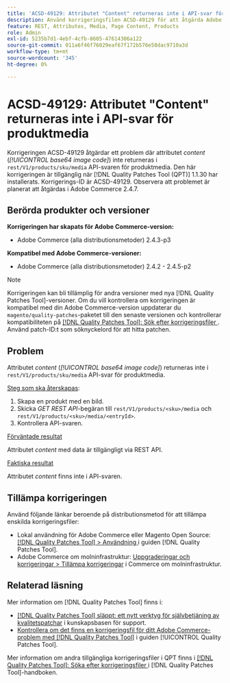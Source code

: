 ```yaml
---
title: 'ACSD-49129: Attributet "Content" returneras inte i API-svar för produktmedia'
description: Använd korrigeringsfilen ACSD-49129 för att åtgärda Adobe Commerce-problemet där attributet *content* (*base64-bildkod*) inte returneras i programmeringsgränssnittssvaren för "rest/V1/products/sku/media".
feature: REST, Attributes, Media, Page Content, Products
role: Admin
exl-id: 5235b7d1-4ebf-4cfb-8605-47614306a122
source-git-commit: 011a6f46f76029eaf67f172b576e58dac9710a3d
workflow-type: tm+mt
source-wordcount: '345'
ht-degree: 0%

---
```


# ACSD-49129: Attributet &quot;Content&quot; returneras inte i API-svar för produktmedia

Korrigeringen ACSD-49129 åtgärdar ett problem där attributet *content* (*[!UICONTROL base64 image code]*) inte returneras i `rest/V1/products/sku/media` API-svaren för produktmedia. Den här korrigeringen är tillgänglig när [!DNL Quality Patches Tool (QPT)] 1.1.30 har installerats. Korrigerings-ID är ACSD-49129. Observera att problemet är planerat att åtgärdas i Adobe Commerce 2.4.7.

## Berörda produkter och versioner

**Korrigeringen har skapats för Adobe Commerce-version:**

* Adobe Commerce (alla distributionsmetoder) 2.4.3-p3

**Kompatibel med Adobe Commerce-versioner:**

* Adobe Commerce (alla distributionsmetoder) 2.4.2 - 2.4.5-p2

>[!NOTE]
>
>Korrigeringen kan bli tillämplig för andra versioner med nya [!DNL Quality Patches Tool]-versioner. Om du vill kontrollera om korrigeringen är kompatibel med din Adobe Commerce-version uppdaterar du `magento/quality-patches`-paketet till den senaste versionen och kontrollerar kompatibiliteten på [[!DNL Quality Patches Tool]: Sök efter korrigeringsfiler ](https://experienceleague.adobe.com/tools/commerce-quality-patches/index.html?lang=sv-SE). Använd patch-ID:t som söknyckelord för att hitta patchen.

## Problem

Attributet *content* (*[!UICONTROL base64 image code]*) returneras inte i `rest/V1/products/sku/media` API-svar för produktmedia.

<u>Steg som ska återskapas</u>:

1. Skapa en produkt med en bild.
1. Skicka *GET REST API*-begäran till `rest/V1/products/<sku>/media` och `rest/V1/products/<sku>/media/<entryId>`.
1. Kontrollera API-svaren.

<u>Förväntade resultat</u>

Attributet *content* med data är tillgängligt via REST API.

<u>Faktiska resultat</u>

Attributet *content* finns inte i API-svaren.

## Tillämpa korrigeringen

Använd följande länkar beroende på distributionsmetod för att tillämpa enskilda korrigeringsfiler:

* Lokal användning för Adobe Commerce eller Magento Open Source: [[!DNL Quality Patches Tool] > Användning ](/help/tools/quality-patches-tool/usage.md) i guiden [!DNL Quality Patches Tool].
* Adobe Commerce om molninfrastruktur: [Uppgraderingar och korrigeringar > Tillämpa korrigeringar](https://experienceleague.adobe.com/docs/commerce-cloud-service/user-guide/develop/upgrade/apply-patches.html?lang=sv-SE) i Commerce om molninfrastruktur.

## Relaterad läsning

Mer information om [!DNL Quality Patches Tool] finns i:

* [[!DNL Quality Patches Tool] släppt: ett nytt verktyg för självbetjäning av kvalitetspatchar](https://experienceleague.adobe.com/sv/docs/commerce-operations/tools/quality-patches-tool/quality-patches-tool-to-self-serve-quality-patches) i kunskapsbasen för support.
* [Kontrollera om det finns en korrigeringsfil för ditt Adobe Commerce-problem med  [!DNL Quality Patches Tool]](/help/tools/quality-patches-tool/patches-available-in-qpt/check-patch-for-magento-issue-with-magento-quality-patches.md) i guiden [!UICONTROL Quality Patches Tool].


Mer information om andra tillgängliga korrigeringsfiler i QPT finns i [[!DNL Quality Patches Tool]: Söka efter korrigeringsfiler ](https://experienceleague.adobe.com/tools/commerce-quality-patches/index.html?lang=sv-SE) i [!DNL Quality Patches Tool]-handboken.
